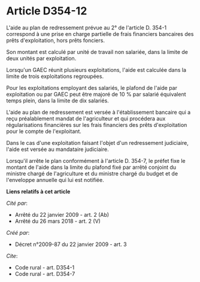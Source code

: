 # Article D354-12

L'aide au plan de redressement prévue au 2° de l'article D. 354-1 correspond à une prise en charge partielle de frais
financiers bancaires des prêts d'exploitation, hors prêts fonciers. 

Son montant est calculé par unité de travail non salariée, dans la limite de deux unités par exploitation. 

Lorsqu'un GAEC réunit plusieurs exploitations, l'aide est calculée dans la limite de trois exploitations regroupées. 

Pour les exploitations employant des salariés, le plafond de l'aide par exploitation ou par GAEC peut être majoré de 10 % par
salarié équivalent temps plein, dans la limite de dix salariés.

L'aide au plan de redressement est versée à l'établissement bancaire qui a reçu préalablement mandat de l'agriculteur et qui
procédera aux régularisations financières sur les frais financiers des prêts d'exploitation pour le compte de l'exploitant. 

Dans le cas d'une exploitation faisant l'objet d'un redressement judiciaire, l'aide est versée au mandataire judiciaire. 

Lorsqu'il arrête le plan conformément à l'article D. 354-7, le préfet fixe le montant de l'aide dans la limite du plafond
fixé par arrêté conjoint du ministre chargé de l'agriculture et du ministre chargé du budget et de l'enveloppe annuelle qui
lui est notifiée.

**Liens relatifs à cet article**

_Cité par_:

  - Arrêté du 22 janvier 2009 - art. 2 (Ab)
  - Arrêté du 26 mars 2018 - art. 2 (V)

_Créé par_:

  - Décret n°2009-87 du 22 janvier 2009 - art. 3

_Cite_:

  - Code rural - art. D354-1
  - Code rural - art. D354-7
